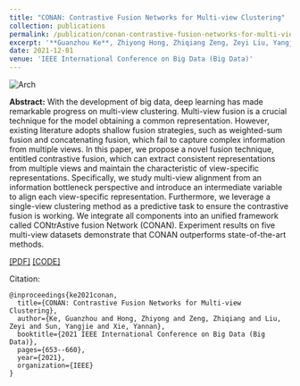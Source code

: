 ```yaml
---
title: "CONAN: Contrastive Fusion Networks for Multi-view Clustering"
collection: publications
permalink: /publication/conan-contrastive-fusion-networks-for-multi-view-clustering
excerpt: '**Guanzhou Ke**, Zhiyong Hong, Zhiqiang Zeng, Zeyi Liu, Yangjie Sun, and Yannan Xie'
date: 2021-12-01
venue: 'IEEE International Conference on Big Data (Big Data)'
---
```


![Arch](https://ihades.cn/images/conan-arch.png)


**Abstract:** With the development of big data, deep learning has made remarkable progress on multi-view clustering. Multi-view fusion is a crucial technique for the model obtaining a common representation. However, existing literature adopts shallow fusion strategies, such as weighted-sum fusion and concatenating fusion, which fail to capture complex information from multiple views. In this paper, we propose a novel fusion technique, entitled contrastive fusion, which can extract consistent representations from multiple views and maintain the characteristic of view-specific representations. Specifically, we study multi-view alignment from an information bottleneck perspective and introduce an intermediate variable to align each view-specific representation. Furthermore, we leverage a single-view clustering method as a predictive task to ensure the contrastive fusion is working. We integrate all components into an unified framework called CONtrAstive fusion Network (CONAN). Experiment results on five multi-view datasets demonstrate that CONAN outperforms state-of-the-art methods.


[\[PDF\]](https://ihades.cn/files/conan.pdf) [\[CODE\]](https://github.com/Guanzhou-Ke/conan)

Citation:

```
@inproceedings{ke2021conan,
  title={CONAN: Contrastive Fusion Networks for Multi-view Clustering},
  author={Ke, Guanzhou and Hong, Zhiyong and Zeng, Zhiqiang and Liu, Zeyi and Sun, Yangjie and Xie, Yannan},
  booktitle={2021 IEEE International Conference on Big Data (Big Data)},
  pages={653--660},
  year={2021},
  organization={IEEE}
}
```